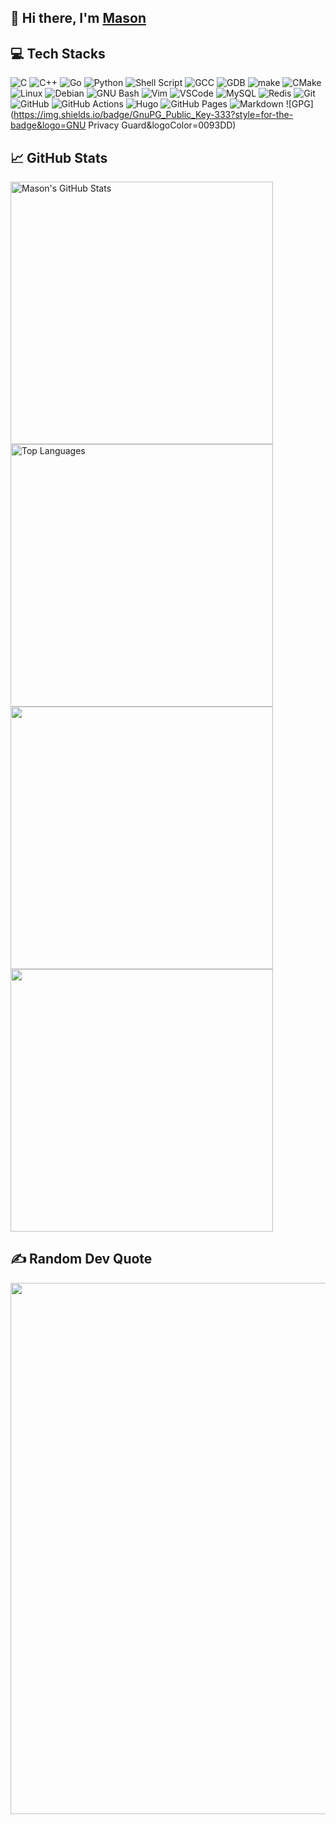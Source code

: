 ## 👋 Hi there, I'm [Mason](https://masoncodinghere.github.io/)
## 💻 Tech Stacks
![C](https://img.shields.io/badge/C-00599C?style=for-the-badge&logo=c&logoColor=white)
![C++](https://img.shields.io/badge/C%2B%2B-00599C?style=for-the-badge&logo=c%2B%2B&logoColor=white)
![Go](https://img.shields.io/badge/Go-00ADD8?style=for-the-badge&logo=go&logoColor=white)
![Python](https://img.shields.io/badge/Python-FFD43B?style=for-the-badge&logo=python&logoColor=blue)
![Shell Script](https://img.shields.io/badge/Shell_Script-121011?style=for-the-badge&logo=gnu-bash&logoColor=white)
![GCC](https://img.shields.io/badge/gcc-A42E2B?style=for-the-badge&logo=GNU&logoColor=white)
![GDB](https://img.shields.io/badge/gdb-A42E2B?style=for-the-badge&logo=GNU&logoColor=white)
![make](https://img.shields.io/badge/make-A42E2B?style=for-the-badge&logo=GNU&logoColor=white)
![CMake](https://img.shields.io/badge/CMake-%23008FBA.svg?style=for-the-badge&logo=cmake&logoColor=white)
![Linux](https://img.shields.io/badge/Linux-FCC624?style=for-the-badge&logo=linux&logoColor=black)
![Debian](https://img.shields.io/badge/Debian-A81D33?style=for-the-badge&logo=debian&logoColor=white)
![GNU Bash](https://img.shields.io/badge/GNU%20Bash-4EAA25?style=for-the-badge&logo=GNU%20Bash&logoColor=white)
![Vim](https://img.shields.io/badge/VIM-%2311AB00.svg?&style=for-the-badge&logo=vim&logoColor=white)
![VSCode](https://img.shields.io/badge/VSCode-0078D4?style=for-the-badge&logo=visual%20studio%20code&logoColor=white)
![MySQL](https://img.shields.io/badge/MySQL-005C84?style=for-the-badge&logo=mysql&logoColor=white)
![Redis](https://img.shields.io/badge/redis-%23DD0031.svg?&style=for-the-badge&logo=redis&logoColor=white)
![Git](https://img.shields.io/badge/GIT-E44C30?style=for-the-badge&logo=git&logoColor=white)
![GitHub](https://img.shields.io/badge/GitHub-100000?style=for-the-badge&logo=github&logoColor=white)
![GitHub Actions](https://img.shields.io/badge/GitHub_Actions-2088FF?style=for-the-badge&logo=github-actions&logoColor=white)
![Hugo](https://img.shields.io/badge/Hugo-FF4088?style=for-the-badge&logo=hugo&logoColor=white)
![GitHub Pages](https://img.shields.io/badge/GitHub%20Pages-222222?style=for-the-badge&logo=GitHub%20Pages&logoColor=white)
![Markdown](https://img.shields.io/badge/markdown-%23000000.svg?style=for-the-badge&logo=markdown&logoColor=white)
![GPG](https://img.shields.io/badge/GnuPG_Public_Key-333?style=for-the-badge&logo=GNU Privacy Guard&logoColor=0093DD)
<h2>
  📈 GitHub Stats
  <img src="https://visitcount.itsvg.in/api?id=MasonCodingHere&label=Profile%20Views&color=12&icon=5&pretty=false" alt="" align="right"/>
</h2>

<img src="https://github-readme-stats.vercel.app/api?username=MasonCodingHere&count_private=true&show_icons=true&theme=aura&hide=prs,issues,contribs&line_height=37" alt="Mason's GitHub Stats" style="width: 420px;" /> <img src="https://github-readme-stats.vercel.app/api/top-langs/?username=MasonCodingHere&hide=html&layout=compact&theme=aura&card_width=420" alt="Top Languages" style="width:420px;" />
<img src="https://github-readme-streak-stats.herokuapp.com/?user=MasonCodingHere&theme=aura&hide_border=false" style="width:420px;"> <img src="https://github-readme-activity-graph.vercel.app/graph?username=MasonCodingHere&radius=12&height=470&theme=nightowl&days=30" style="width:420px;">

## ✍️ Random Dev Quote
<img src="https://quotes-github-readme.vercel.app/api?type=horizontal&theme=radical" style="width:850px;">
